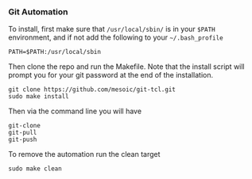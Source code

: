 ### Git Automation 

To install, first make sure that `/usr/local/sbin/` is in your `$PATH` environment, and if not add the following to your `~/.bash_profile`
```
PATH=$PATH:/usr/local/sbin
```

Then clone the repo and run the Makefile. Note that the install script will prompt you for your git password at the end of the installation. 
```
git clone https://github.com/mesoic/git-tcl.git
sudo make install
```

Then via the command line you will have
```
git-clone
git-pull
git-push
```

To remove the automation run the clean target
```
sudo make clean
```
